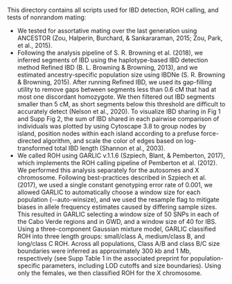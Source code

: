 This directory contains all scripts used for IBD detection, ROH calling, and tests of nonrandom mating:
- We tested for assortative mating over the last generation using ANCESTOR (Zou, Halperin, Burchard, & Sankararaman, 2015; Zou, Park, et al., 2015). 
- Following the analysis pipeline of S. R. Browning et al. (2018), we inferred segments of IBD using the haplotype-based IBD detection method Refined IBD (B. L. Browning & Browning, 2013), and we estimated ancestry-specific population size using IBDNe (S. R. Browning & Browning, 2015). After running Refined IBD, we used its gap-filling utility to remove gaps between segments less than 0.6 cM that had at most one discordant homozygote. We then filtered out IBD segments smaller than 5 cM, as short segments below this threshold are difficult to accurately detect (Nelson et al., 2020). To visualize IBD sharing in Fig 1 and Supp Fig 2, the sum of IBD shared in each pairwise comparison of individuals was plotted by using Cytoscape 3.8 to group nodes by island, position nodes within each island according to a prefuse force-directed algorithm, and scale the color of edges based on log-transformed total IBD length (Shannon et al., 2003). 
- We called ROH using GARLIC v.1.1.6 (Szpiech, Blant, & Pemberton, 2017), which implements the ROH calling pipeline of Pemberton et al. (2012). We performed this analysis separately for the autosomes and X chromosome. Following best-practices described in Szpiech et al. (2017), we used a single constant genotyping error rate of 0.001, we allowed GARLIC to automatically choose a window size for each population (--auto-winsize), and we used the resample flag to mitigate biases in allele frequency estimates caused by differing sample sizes. This resulted in GARLIC selecting a window size of 50 SNPs in each of the Cabo Verde regions and in GWD, and a window size of 40 for IBS. Using a three-component Gaussian mixture model, GARLIC classified ROH into three length groups: small/class A, medium/class B, and long/class C ROH. Across all populations, Class A/B and class B/C size boundaries were inferred as approximately 300 kb and 1 Mb, respectively (see Supp Table 1 in the associated preprint for population-specific parameters, including LOD cutoffs and size boundaries). Using only the females, we then classified ROH for the X chromosome.
